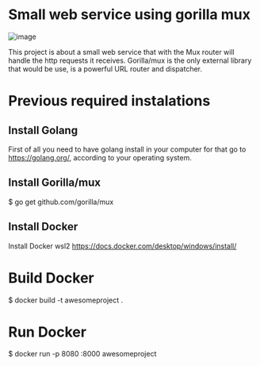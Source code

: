 # Small web service using gorilla mux

![image](https://user-images.githubusercontent.com/55120163/140699195-105d3e89-723d-4d51-9d4d-311fe1f8565e.png)


This project is about a small web service that with the Mux router will handle the http requests it receives.
Gorilla/mux is the only external library that would be use, is a powerful URL router and dispatcher.

# Previous required instalations

## Install Golang
First of all you need to have golang install in your computer for that go to https://golang.org/, according to your operating system.


## Install Gorilla/mux
$ go get github.com/gorilla/mux


## Install Docker
Install Docker wsl2 https://docs.docker.com/desktop/windows/install/

# Build Docker
$ docker build -t awesomeproject .

# Run Docker
$ docker run -p 8080 :8000 awesomeproject

